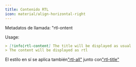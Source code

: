 ```yaml
---
title: Contenido RTL
icon: material/align-horizontal-right
---
```


Metadatos de llamada: "rtl-ontent

Usage:

```md
> [!info|rtl-content] The title will be displayed as usual
> The content will be displayed as rtl
```

El estilo en sí se aplica también["rtl-all"](../combined-styling/page-11.md)
junto con["rtl-title"](../title-styling/page-11.md)


